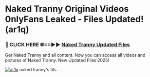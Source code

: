 # Naked Tranny Original Videos 0nlyFans Leaked - Files Updated! (ar1q)

<h3>🔴 CLICK HERE 🌐==►► <a href="https://tinyurl.com/up5wt9bj" rel="nofollow">Naked Tranny Updated Files</a></h3>

Get Naked Tranny and all content. Now you can access all videos and pictures of Naked Tranny. New Updated Files 2025!

[![ar1q](https://i.imgur.com/ABiUzMV.gif)](https://tinyurl.com/up5wt9bj)
naked tranny's tits